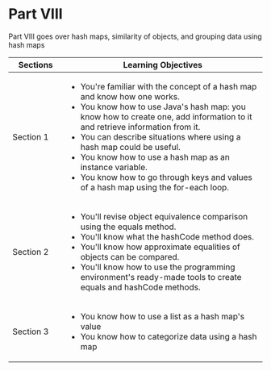 # Part VIII
Part VIII goes over hash maps, similarity of objects, and grouping data using hash maps

⠀Sections⠀                | Learning Objectives |
------------------------- | ------------------- |
 Section 1 | <ul><li>You're familiar with the concept of a hash map and know how one works.</li><li>You know how to use Java's hash map: you know how to create one, add information to it and retrieve information from it.</li><li>You can describe situations where using a hash map could be useful.</li><li>You know how to use a hash map as an instance variable.</li><li>You know how to go through keys and values of a hash map using the for-each loop.</li></ul>
 Section 2 | <ul><li>You'll revise object equivalence comparison using the equals method.</li><li>You'll know what the hashCode method does.</li><li>You'll know how approximate equalities of objects can be compared.</li><li>You'll know how to use the programming environment's ready-made tools to create equals and hashCode methods.</li></ul>
 Section 3 | <ul><li>You know how to use a list as a hash map's value</li><li>You know how to categorize data using a hash map</li></ul>
